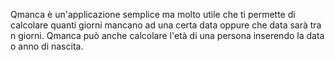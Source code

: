 Qmanca è un'applicazione semplice ma molto utile che ti permette di calcolare quanti giorni mancano ad una certa data oppure che data sarà tra n giorni. Qmanca può anche calcolare l'età di una persona inserendo la data o anno di nascita.